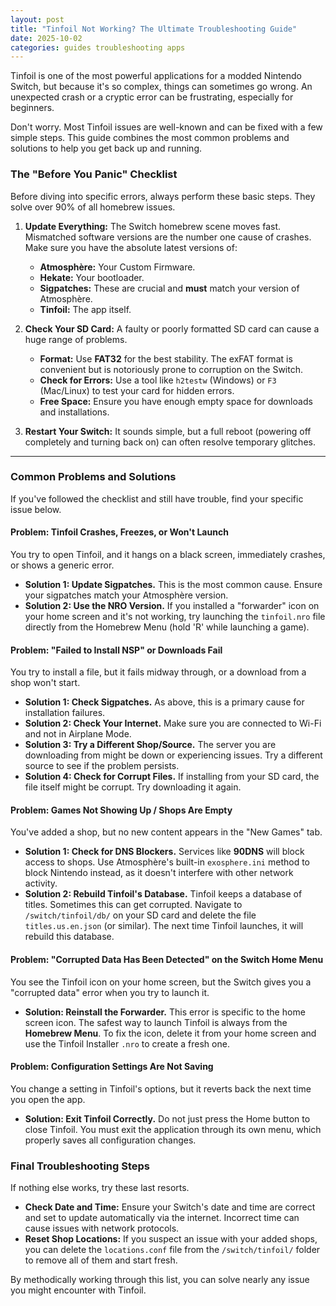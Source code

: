 ```yaml
---
layout: post
title: "Tinfoil Not Working? The Ultimate Troubleshooting Guide"
date: 2025-10-02
categories: guides troubleshooting apps
---
```


Tinfoil is one of the most powerful applications for a modded Nintendo Switch, but because it's so complex, things can sometimes go wrong. An unexpected crash or a cryptic error can be frustrating, especially for beginners.

Don't worry. Most Tinfoil issues are well-known and can be fixed with a few simple steps. This guide combines the most common problems and solutions to help you get back up and running.

### The "Before You Panic" Checklist

Before diving into specific errors, always perform these basic steps. They solve over 90% of all homebrew issues.

1.  **Update Everything:** The Switch homebrew scene moves fast. Mismatched software versions are the number one cause of crashes. Make sure you have the absolute latest versions of:
    * **Atmosphère:** Your Custom Firmware.
    * **Hekate:** Your bootloader.
    * **Sigpatches:** These are crucial and **must** match your version of Atmosphère.
    * **Tinfoil:** The app itself.

2.  **Check Your SD Card:** A faulty or poorly formatted SD card can cause a huge range of problems.
    * **Format:** Use **FAT32** for the best stability. The exFAT format is convenient but is notoriously prone to corruption on the Switch.
    * **Check for Errors:** Use a tool like `h2testw` (Windows) or `F3` (Mac/Linux) to test your card for hidden errors.
    * **Free Space:** Ensure you have enough empty space for downloads and installations.

3.  **Restart Your Switch:** It sounds simple, but a full reboot (powering off completely and turning back on) can often resolve temporary glitches.

---

### Common Problems and Solutions

If you've followed the checklist and still have trouble, find your specific issue below.

#### Problem: Tinfoil Crashes, Freezes, or Won't Launch

You try to open Tinfoil, and it hangs on a black screen, immediately crashes, or shows a generic error.

* **Solution 1: Update Sigpatches.** This is the most common cause. Ensure your sigpatches match your Atmosphère version.
* **Solution 2: Use the NRO Version.** If you installed a "forwarder" icon on your home screen and it's not working, try launching the `tinfoil.nro` file directly from the Homebrew Menu (hold 'R' while launching a game).

#### Problem: "Failed to Install NSP" or Downloads Fail

You try to install a file, but it fails midway through, or a download from a shop won't start.

* **Solution 1: Check Sigpatches.** As above, this is a primary cause for installation failures.
* **Solution 2: Check Your Internet.** Make sure you are connected to Wi-Fi and not in Airplane Mode.
* **Solution 3: Try a Different Shop/Source.** The server you are downloading from might be down or experiencing issues. Try a different source to see if the problem persists.
* **Solution 4: Check for Corrupt Files.** If installing from your SD card, the file itself might be corrupt. Try downloading it again.

#### Problem: Games Not Showing Up / Shops Are Empty

You've added a shop, but no new content appears in the "New Games" tab.

* **Solution 1: Check for DNS Blockers.** Services like **90DNS** will block access to shops. Use Atmosphère's built-in `exosphere.ini` method to block Nintendo instead, as it doesn't interfere with other network activity.
* **Solution 2: Rebuild Tinfoil's Database.** Tinfoil keeps a database of titles. Sometimes this can get corrupted. Navigate to `/switch/tinfoil/db/` on your SD card and delete the file `titles.us.en.json` (or similar). The next time Tinfoil launches, it will rebuild this database.

#### Problem: "Corrupted Data Has Been Detected" on the Switch Home Menu

You see the Tinfoil icon on your home screen, but the Switch gives you a "corrupted data" error when you try to launch it.

* **Solution: Reinstall the Forwarder.** This error is specific to the home screen icon. The safest way to launch Tinfoil is always from the **Homebrew Menu**. To fix the icon, delete it from your home screen and use the Tinfoil Installer `.nro` to create a fresh one.

#### Problem: Configuration Settings Are Not Saving

You change a setting in Tinfoil's options, but it reverts back the next time you open the app.

* **Solution: Exit Tinfoil Correctly.** Do not just press the Home button to close Tinfoil. You must exit the application through its own menu, which properly saves all configuration changes.

### Final Troubleshooting Steps

If nothing else works, try these last resorts.

* **Check Date and Time:** Ensure your Switch's date and time are correct and set to update automatically via the internet. Incorrect time can cause issues with network protocols.
* **Reset Shop Locations:** If you suspect an issue with your added shops, you can delete the `locations.conf` file from the `/switch/tinfoil/` folder to remove all of them and start fresh.

By methodically working through this list, you can solve nearly any issue you might encounter with Tinfoil.
